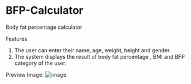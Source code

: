 # BFP-Calculator

Body fat percentage calculator

Features
1. The user can enter their name, age, weight, height and gender.
2. The system displays the result of body fat percentage , BMI and BFP category of the user. 

Preview Image:
![image](https://github.com/AidaAtikah/BFP-Calculator/assets/142037347/3ef5e9c0-fab3-4699-8ecf-d805f52aac10)

